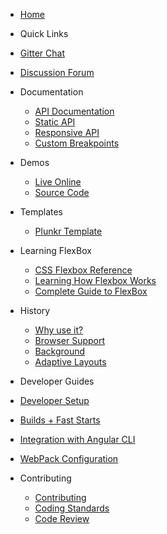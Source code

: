 *  [Home](https://github.com/angular/flex-layout/wiki)

*  Quick Links
  *  [Gitter Chat](https://gitter.im/angular/flex-layout)
  *  [Discussion Forum](https://groups.google.com/forum/#!forum/angular-flex-layout)

* Documentation 
  *  [API Documentation](https://github.com/angular/flex-layout/wiki/API-Documentation)
  *  [Static API](https://github.com/angular/flex-layout/wiki/Declarative-API-Overview)
  *  [Responsive API](https://github.com/angular/flex-layout/wiki/Responsive-API)
  *  [Custom Breakpoints](https://github.com/angular/flex-layout/wiki/Custom-Breakpoints)

* Demos 
  *  [Live Online](https://tburleson-layouts-demos.firebaseapp.com/)
  *  [Source Code](https://github.com/angular/flex-layout/blob/master/src/demo-app/app/demo-app-module.ts)

* Templates
  *  [Plunkr Template](https://plnkr.co/edit/h8hzyoEyqdCXmTBA7DfK?p=preview)

* Learning FlexBox
  *  [CSS Flexbox Reference](http://cssreference.io/flexbox/)
  *  [Learning How Flexbox Works](https://medium.freecodecamp.com/even-more-about-how-flexbox-works-explained-in-big-colorful-animated-gifs-a5a74812b053#.dfi1sit87)
  *  [Complete Guide to FlexBox](https://css-tricks.com/snippets/css/a-guide-to-flexbox/)

* History
  * [Why use it?](https://github.com/angular/flex-layout/wiki#why-choose-flex-layout)
  * [Browser Support](https://github.com/angular/flex-layout#browser-support)
  * [Background](https://github.com/angular/flex-layout/wiki/Background)
  * [Adaptive Layouts](https://github.com/angular/flex-layout/wiki/Adaptive-Layouts)

*  Developer Guides
  *  [Developer Setup](https://github.com/angular/flex-layout/wiki/Developer-Setup)
  *  [Builds + Fast Starts](https://github.com/angular/flex-layout/wiki/Fast-Starts)
  *  [Integration with Angular CLI](https://github.com/angular/flex-layout/wiki/Integration-with-Angular-CLI)
  *  [WebPack Configuration](https://github.com/angular/flex-layout/wiki/Webpack-Configuration)

* Contributing
  *  [Contributing](https://github.com/angular/flex-layout/wiki/Contributing-to-Angular-2-Flex-Layout)
  *  [Coding Standards](https://github.com/angular/flex-layout/wiki/Angular-Flex-Layout-Coding-Standards)
  *  [Code Review](https://github.com/angular/flex-layout/wiki/Code-reviews)

